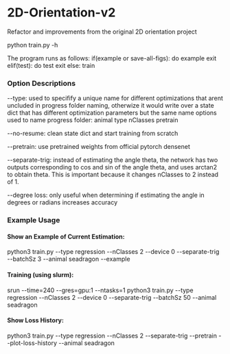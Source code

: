 # 2D-Orientation-v2
Refactor and improvements from the original 2D orientation project

python train.py -h

The program runs as follows:
  if(example or save-all-figs):
    do example
    exit
  elif(test):
    do test
    exit
  else:
    train

### Option Descriptions
--type: used to specifify a unique name for different optimizations that arent uncluded in progress folder naming, otherwize it would write over a state dict that has different optimization parameters but the same name
  options used to name progress folder:
    animal
    type
    nClasses
    pretrain

--no-resume: clean state dict and start training from scratch

--pretrain: use pretrained weights from official pytorch densenet

--separate-trig: instead of estimating the angle theta, the network has two outputs corresponding to cos and sin of the angle theta, and uses arctan2 to obtain theta. This is important because it changes nClasses to 2 instead of 1. 

--degree loss: only useful when determining if estimating the angle in degrees or radians increases accuracy


### Example Usage
#### Show an Example of Current Estimation: 
python3 train.py --type regression --nClasses 2 --device 0 --separate-trig --batchSz 3 --animal seadragon --example

#### Training (using slurm): 
srun --time=240 --gres=gpu:1 --ntasks=1 python3 train.py --type regression --nClasses 2 --device 0 --separate-trig --batchSz 50 --animal seadragon

#### Show Loss History: 
python3 train.py --type regression --nClasses 2 --separate-trig --pretrain --plot-loss-history --animal seadragon

